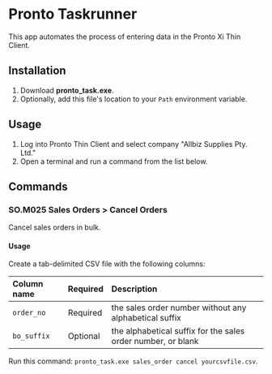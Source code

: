 Pronto Taskrunner
=================

This app automates the process of entering data in the Pronto Xi Thin Client.

Installation
------------

1. Download **pronto_task.exe**.
2. Optionally, add this file's location to your `Path` environment variable.

Usage
-----

1. Log into Pronto Thin Client and select company "Allbiz Supplies Pty. Ltd."
2. Open a terminal and run a command from the list below.

Commands
--------

### **SO.M025** Sales Orders > Cancel Orders

Cancel sales orders in bulk.

#### Usage

Create a tab-delimited CSV file with the following columns:

| Column name | Required | Description                                                  |
| :---------- | :------- | :----------------------------------------------------------- |
| `order_no`  | Required | the sales order number without any alphabetical suffix       |
| `bo_suffix` | Optional | the alphabetical suffix for the sales order number, or blank |

Run this command: `pronto_task.exe sales_order cancel yourcsvfile.csv`.
